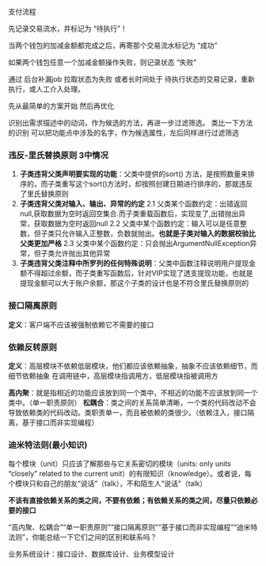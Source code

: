 支付流程

先记录交易流水，并标记为 “待执行”！

当两个钱包的加减金额都完成之后，再寄那个交易流水标记为 “成功”

如果两个钱包任意一个加减金额操作失败，则记录状态 “失败”

通过 后台补漏job 拉取状态为失败 或者长时间处于 待执行状态的交易记录，重新执行，或人工介入处理。





先从最简单的方案开始 然后再优化

识别出需求描述中的动词，作为候选的方法，再进一步过滤筛选。
类比一下方法的识别 可以把功能点中涉及的名字，作为候选属性，左后同样进行过滤筛选



### 违反-里氏替换原则 3中情况
1. **子类违背父类声明要实现的功能**：父类中提供的sort() 方法，是按照数量来排序的，而子类重写这个sort()方法时，却按照创建日期进行排序的，那就违反了里氏替换原则
2. **子类违背父类对输入、输出、异常的约定**
   	2.1	 父类某个函数约定：出错返回null,获取数据为空时返回空集合.而子类重载函数后，实现变了,出错抛出异常，获取数据为空时返回null
      	2.2 	父类中某个函数约定：输入可以是任意整数，但子类只允许输入正整数，负数就抛出。**也就是子类对输入的数据校验比父类更加严格**
      	2.3	 父类中某个函数约定：只会抛出ArgumentNullException异常，但子类允许抛出其他异常
3. **子类违背父类注释中所罗列的任何特殊说明**：父类中函数注释说明用户提现金额不得超过余额，而子类重写函数后，针对VIP实现了透支提现功能，也就是提现金额可以大于账户余额，那这个子类的设计也是不符合里氏替换原则的

### 接口隔离原则
**定义**：客户端不应该被强制依赖它不需要的接口

### 依赖反转原则
**定义**：高层模块不依赖低层模块，他们都应该依赖抽象，抽象不应该依赖细节，而细节依赖抽象
在调用链中，高层模块指调用方，低层模块指被调用方







**高内聚**：就是指相近的功能应该放到同一个类中，不相近的功能不应该放到同一个类中。（单一职责原则）
**松耦合**：类之间的关系简单清晰，一个类的代码改动不会导致依赖类的代码改动。类职责单一，而且被依赖的类很少。（依赖注入，接口隔离，基于接口而非实现编程）



### 迪米特法则(最小知识)
每个模块（unit）只应该了解那些与它关系密切的模块（units: only units “closely” related to the current unit）的有限知识（knowledge）。或者说，每个模块只和自己的朋友“说话”（talk），不和陌生人“说话”（talk）

**不该有直接依赖关系的类之间，不要有依赖；有依赖关系的类之间，尽量只依赖必要的接口**



“高内聚、松耦合”“单一职责原则”“接口隔离原则”“基于接口而非实现编程”“迪米特法则”，你能总结一下它们之间的区别和联系吗？





业务系统设计：接口设计、数据库设计、业务模型设计















